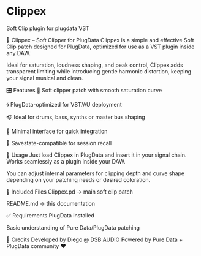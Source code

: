 # Clippex
Soft Clip plugin for plugdata VST



🔌 Clippex – Soft Clipper for PlugData
Clippex is a simple and effective Soft Clip patch designed for PlugData, optimized for use as a VST plugin inside any DAW.

Ideal for saturation, loudness shaping, and peak control, Clippex adds transparent limiting while introducing gentle harmonic distortion, keeping your signal musical and clean.

🎛️ Features
🧪 Soft clipper patch with smooth saturation curve

🌀 PlugData-optimized for VST/AU deployment

🎧 Ideal for drums, bass, synths or master bus shaping

🐾 Minimal interface for quick integration

💾 Savestate-compatible for session recall

🧰 Usage
Just load Clippex in PlugData and insert it in your signal chain. Works seamlessly as a plugin inside your DAW.

You can adjust internal parameters for clipping depth and curve shape depending on your patching needs or desired coloration.

📁 Included Files
Clippex.pd → main soft clip patch

README.md → this documentation

✅ Requirements
PlugData installed

Basic understanding of Pure Data/PlugData patching

👤 Credits
Developed by Diego @ DSB AUDIO Powered by Pure Data + PlugData community ❤️
